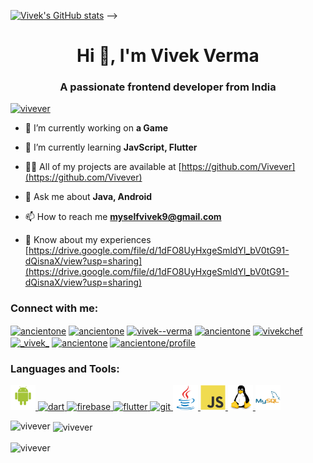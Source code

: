 <!-- ### Hi there 👋

<!--
**Vivever/vivever** is a ✨ _special_ ✨ repository because its `README.md` (this file) appears on your GitHub profile.

Here are some ideas to get you started:

- 🔭 I’m currently working on ...
- 🌱 I’m currently learning ...
- 👯 I’m looking to collaborate on ...
- 🤔 I’m looking for help with ...
- 💬 Ask me about ...
- 📫 How to reach me: ...
- 😄 Pronouns: ...
- ⚡ Fun fact: ...
-->
[![Vivek's GitHub stats](https://github-readme-stats.vercel.app/api?username=vivever&count_private=trueshow_icons=true)](https://github.com/anuraghazra/github-readme-stats)
 -->
 <h1 align="center">Hi 👋, I'm Vivek Verma</h1>
<h3 align="center">A passionate frontend developer from India</h3>

<p align="left"> <a href="https://github.com/ryo-ma/github-profile-trophy"><img src="https://github-profile-trophy.vercel.app/?username=vivever" alt="vivever" /></a> </p>

- 🔭 I’m currently working on **a Game**

- 🌱 I’m currently learning **JavScript, Flutter**

- 👨‍💻 All of my projects are available at [https://github.com/Vivever](https://github.com/Vivever)

- 💬 Ask me about **Java, Android**

- 📫 How to reach me **myselfvivek9@gmail.com**

- 📄 Know about my experiences [https://drive.google.com/file/d/1dFO8UyHxgeSmldYl_bV0tG91-dQisnaX/view?usp=sharing](https://drive.google.com/file/d/1dFO8UyHxgeSmldYl_bV0tG91-dQisnaX/view?usp=sharing)

<h3 align="left">Connect with me:</h3>
<p align="left">
<a href="https://codepen.io/ancientone" target="blank"><img align="center" src="https://raw.githubusercontent.com/rahuldkjain/github-profile-readme-generator/neutral-icons/src/images/icons/Social/codepen.svg" alt="ancientone" height="30" width="40" /></a>
<a href="https://dev.to/ancientone" target="blank"><img align="center" src="https://cdn.jsdelivr.net/npm/simple-icons@3.0.1/icons/dev-dot-to.svg" alt="ancientone" height="30" width="40" /></a>
<a href="https://linkedin.com/in/vivek--verma" target="blank"><img align="center" src="https://raw.githubusercontent.com/rahuldkjain/github-profile-readme-generator/neutral-icons/src/images/icons/Social/linked-in-alt.svg" alt="vivek--verma" height="30" width="40" /></a>
<a href="https://stackoverflow.com/users/ancientone" target="blank"><img align="center" src="https://raw.githubusercontent.com/rahuldkjain/github-profile-readme-generator/neutral-icons/src/images/icons/Social/stack-overflow.svg" alt="ancientone" height="30" width="40" /></a>
<a href="https://www.codechef.com/users/vivekchef" target="blank"><img align="center" src="https://cdn.jsdelivr.net/npm/simple-icons@3.1.0/icons/codechef.svg" alt="vivekchef" height="30" width="40" /></a>
<a href="https://codeforces.com/profile/_vivek_" target="blank"><img align="center" src="https://cdn.jsdelivr.net/npm/simple-icons@3.0.1/icons/codeforces.svg" alt="_vivek_" height="30" width="40" /></a>
<a href="https://www.leetcode.com/ancientone" target="blank"><img align="center" src="https://raw.githubusercontent.com/rahuldkjain/github-profile-readme-generator/neutral-icons/src/images/icons/Social/leet-code.svg" alt="ancientone" height="30" width="40" /></a>
<a href="https://auth.geeksforgeeks.org/user/ancientone/profile" target="blank"><img align="center" src="https://raw.githubusercontent.com/rahuldkjain/github-profile-readme-generator/neutral-icons/src/images/icons/Social/geeks-for-geeks.svg" alt="ancientone/profile" height="30" width="40" /></a>
</p>

<h3 align="left">Languages and Tools:</h3>
<p align="left"> <a href="https://developer.android.com" target="_blank"> <img src="https://raw.githubusercontent.com/devicons/devicon/master/icons/android/android-original-wordmark.svg" alt="android" width="40" height="40"/> </a> <a href="https://dart.dev" target="_blank"> <img src="https://www.vectorlogo.zone/logos/dartlang/dartlang-icon.svg" alt="dart" width="40" height="40"/> </a> <a href="https://firebase.google.com/" target="_blank"> <img src="https://www.vectorlogo.zone/logos/firebase/firebase-icon.svg" alt="firebase" width="40" height="40"/> </a> <a href="https://flutter.dev" target="_blank"> <img src="https://www.vectorlogo.zone/logos/flutterio/flutterio-icon.svg" alt="flutter" width="40" height="40"/> </a> <a href="https://git-scm.com/" target="_blank"> <img src="https://www.vectorlogo.zone/logos/git-scm/git-scm-icon.svg" alt="git" width="40" height="40"/> </a> <a href="https://www.java.com" target="_blank"> <img src="https://raw.githubusercontent.com/devicons/devicon/master/icons/java/java-original.svg" alt="java" width="40" height="40"/> </a> <a href="https://developer.mozilla.org/en-US/docs/Web/JavaScript" target="_blank"> <img src="https://raw.githubusercontent.com/devicons/devicon/master/icons/javascript/javascript-original.svg" alt="javascript" width="40" height="40"/> </a> <a href="https://www.linux.org/" target="_blank"> <img src="https://raw.githubusercontent.com/devicons/devicon/master/icons/linux/linux-original.svg" alt="linux" width="40" height="40"/> </a> <a href="https://www.mysql.com/" target="_blank"> <img src="https://raw.githubusercontent.com/devicons/devicon/master/icons/mysql/mysql-original-wordmark.svg" alt="mysql" width="40" height="40"/> </a> </p>

<p><img align="left" src="https://github-readme-stats.vercel.app/api/top-langs?username=vivever&show_icons=true&locale=en&layout=compact" alt="vivever" /></p>

<p>&nbsp;<img align="center" src="https://github-readme-stats.vercel.app/api?username=vivever&show_icons=true&locale=en" alt="vivever" /></p>

<p><img align="center" src="https://github-readme-streak-stats.herokuapp.com/?user=vivever&" alt="vivever" /></p>
